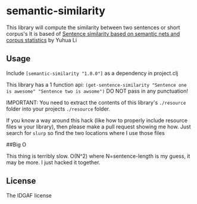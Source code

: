 # semantic-similarity

This library will compute the similarity between two sentences or short corpus's
It is based of [Sentence similarity based on semantic nets and corpus statistics](http://ieeexplore.ieee.org/xpl/articleDetails.jsp?tp=&arnumber=1644735&url=http%3A%2F%2Fieeexplore.ieee.org%2Fiel5%2F69%2F34468%2F01644735.pdf%3Farnumber%3D1644735) by Yuhua Li

## Usage
Include `[semantic-similarity "1.0.0"]` as a dependency in project.clj 

This library has a 1 function api: `(get-sentence-similarity "Sentence one is awesome" "Sentence two is awsome")`
DO NOT pass in any punctuation!


IMPORTANT: You need to extract the contents of this library's `./resource` folder into your projects `./resource` folder.

If you know a way around this hack (like how to properly include resource files w your library), then please make a pull request showing me how. 
Just search for `slurp` so find the two locations where I use those files


##Big O

This thing is terribly slow. O(N^2) where N=sentence-length is my guess, it may be more. I just hacked it together.

## License

The IDGAF license
